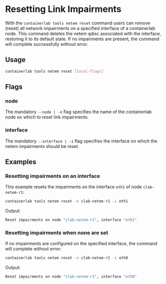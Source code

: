 # Resetting Link Impairments

With the `containerlab tools netem reset` command users can remove (reset) all network impairments on a specified interface of a containerlab node. This command deletes the netem qdisc associated with the interface, restoring it to its default state. If no impairments are present, the command will complete successfully without error.

## Usage

```bash
containerlab tools netem reset [local-flags]
```

## Flags

### node

The mandatory `--node | -n` flag specifies the name of the containerlab node on which to reset link impairments.

### interface

The mandatory `--interface | -i` flag specifies the interface on which the netem impairments should be reset.

## Examples

### Resetting impairments on an interface

This example resets the impairments on the interface `eth1` of node `clab-netem-r1`:

```bash
containerlab tools netem reset -n clab-netem-r1 -i eth1
```

Output:
```bash
Reset impairments on node "clab-netem-r1", interface "eth1"
```

### Resetting impairments when none are set

If no impairments are configured on the specified interface, the command will complete without error:
```bash
containerlab tools netem reset -n clab-netem-r1 -i eth0
```
Output:
```bash
Reset impairments on node "clab-netem-r1", interface "eth0"
```